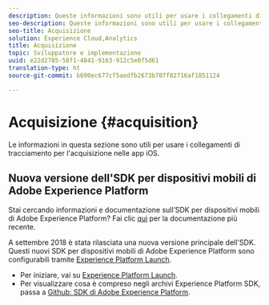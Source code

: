 ```yaml
---
description: Queste informazioni sono utili per usare i collegamenti di tracciamento per l'acquisizione nelle app iOS.
seo-description: Queste informazioni sono utili per usare i collegamenti di tracciamento per l'acquisizione nelle app iOS.
seo-title: Acquisizione
solution: Experience Cloud,Analytics
title: Acquisizione
topic: Sviluppatore e implementazione
uuid: e22d2785-58f1-4841-9163-912c5e0f5d61
translation-type: ht
source-git-commit: b690ec677cf5aedfb2673b707f82716af1851124

---
```



# Acquisizione {#acquisition}

Le informazioni in questa sezione sono utili per usare i collegamenti di tracciamento per l'acquisizione nelle app iOS.

## Nuova versione dell'SDK per dispositivi mobili di Adobe Experience Platform

Stai cercando informazioni e documentazione sull’SDK per dispositivi mobili di Adobe Experience Platform? Fai clic [qui](https://aep-sdks.gitbook.io/docs/) per la documentazione più recente.

A settembre 2018 è stata rilasciata una nuova versione principale dell'SDK. Questi nuovi SDK per dispositivi mobili di Adobe Experience Platform sono configurabili tramite [Experience Platform Launch](https://www.adobe.com/it/experience-platform/launch.html).

* Per iniziare, vai su [Experience Platform Launch](https://launch.adobe.com/).
* Per visualizzare cosa è compreso negli archivi Experience Platform SDK, passa a [Github: SDK di Adobe Experience Platform](https://github.com/Adobe-Marketing-Cloud/acp-sdks).
